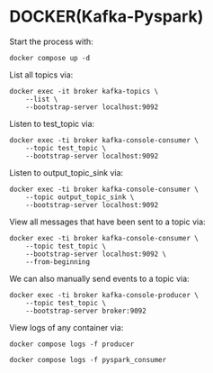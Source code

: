 # DOCKER(Kafka-Pyspark)
Start the process with:
```
docker compose up -d
```
List all topics via:
```
docker exec -it broker kafka-topics \
	--list \
	--bootstrap-server localhost:9092
```
Listen to test_topic via:
```
docker exec -ti broker kafka-console-consumer \
	--topic test_topic \
	--bootstrap-server localhost:9092
```
Listen to output_topic_sink via:
```
docker exec -ti broker kafka-console-consumer \
	--topic output_topic_sink \
	--bootstrap-server localhost:9092
```
View all messages that have been sent to a topic via:
```
docker exec -ti broker kafka-console-consumer \
    --topic test_topic \
	--bootstrap-server localhost:9092 \
	--from-beginning
```
We can also manually send events to a topic via:

```
docker exec -ti broker kafka-console-producer \
	--topic test_topic \
	--bootstrap-server broker:9092
```
View logs of any container via:
```
docker compose logs -f producer
```
```
docker compose logs -f pyspark_consumer
```